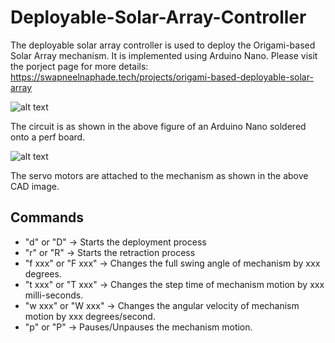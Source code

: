 # Deployable-Solar-Array-Controller
The deployable solar array controller is used to deploy the Origami-based Solar Array mechanism. It is implemented using Arduino Nano. Please visit the porject page for more details: https://swapneelnaphade.tech/projects/origami-based-deployable-solar-array 

![alt text](https://swapneelnaphade.tech/wp-content/uploads/2018/12/image074.jpg)

The circuit is as shown in the above figure of an Arduino Nano soldered onto a perf board.


![alt text](https://swapneelnaphade.tech/wp-content/uploads/2018/12/image067-300x185.jpg) 

The servo motors are attached to the mechanism as shown in the above CAD image.


## Commands
- "d" or "D" -> Starts the deployment process
- "r" or "R" -> Starts the retraction process
- "f xxx" or "F xxx" -> Changes the full swing angle of mechanism by xxx degrees.
- "t xxx" or "T xxx" -> Changes the step time of mechanism motion by xxx milli-seconds.
- "w xxx" or "W xxx" -> Changes the angular velocity of mechanism motion by xxx degrees/second.
- "p" or "P" -> Pauses/Unpauses the mechanism motion.

 
